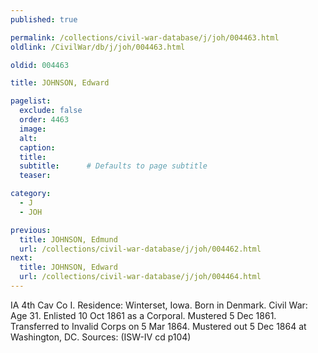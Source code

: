 ```yaml
---
published: true

permalink: /collections/civil-war-database/j/joh/004463.html
oldlink: /CivilWar/db/j/joh/004463.html

oldid: 004463

title: JOHNSON, Edward

pagelist:
  exclude: false
  order: 4463
  image: 
  alt:
  caption:
  title:
  subtitle:      # Defaults to page subtitle
  teaser:

category: 
  - J 
  - JOH

previous:
  title: JOHNSON, Edmund
  url: /collections/civil-war-database/j/joh/004462.html  
next:
  title: JOHNSON, Edward
  url: /collections/civil-war-database/j/joh/004464.html   
---
```

IA 4th Cav Co I. Residence: Winterset, Iowa. Born in Denmark. Civil War: Age 31. Enlisted 10 Oct 1861 as a Corporal. Mustered 5 Dec 1861. Transferred to Invalid Corps on 5 Mar 1864. Mustered out 5 Dec 1864 at Washington, DC. Sources: (ISW-IV cd p104)